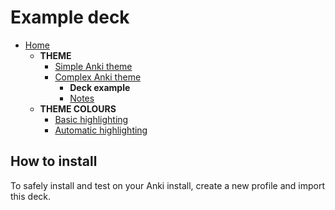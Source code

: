 # Example deck

- [Home](../../README.md)
  - **THEME**
    - [Simple Anki theme](../themes/README.md#basic-field-template)
    - [Complex Anki theme](../themes/README.md#complex-field-template)
      - **Deck example**
      - [Notes](../themes/README.md#notes)
  - **THEME COLOURS**
    - [Basic highlighting](../themes/assets/css/README.md)
    - [Automatic highlighting](../themes/assets/css/README.md#automatic-syntax-highlighting-with-highlight-js)

## How to install

To safely install and test on your Anki install, create a new profile and import this deck.
